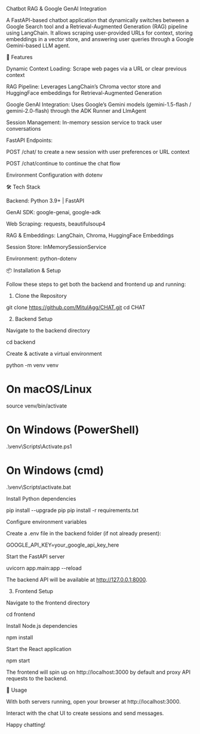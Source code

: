 Chatbot RAG & Google GenAI Integration

A FastAPI-based chatbot application that dynamically switches between a Google Search tool and a Retrieval-Augmented Generation (RAG) pipeline using LangChain. It allows scraping user-provided URLs for context, storing embeddings in a vector store, and answering user queries through a Google Gemini-based LLM agent.

🚀 Features

Dynamic Context Loading: Scrape web pages via a URL or clear previous context

RAG Pipeline: Leverages LangChain’s Chroma vector store and HuggingFace embeddings for Retrieval-Augmented Generation

Google GenAI Integration: Uses Google’s Gemini models (gemini-1.5-flash / gemini-2.0-flash) through the ADK Runner and LlmAgent

Session Management: In-memory session service to track user conversations

FastAPI Endpoints:

POST /chat/ to create a new session with user preferences or URL context

POST /chat/continue to continue the chat flow

Environment Configuration with dotenv

🛠️ Tech Stack

Backend: Python 3.9+ | FastAPI

GenAI SDK: google-genai, google-adk

Web Scraping: requests, beautifulsoup4

RAG & Embeddings: LangChain, Chroma, HuggingFace Embeddings

Session Store: InMemorySessionService

Environment: python-dotenv

📦 Installation & Setup

Follow these steps to get both the backend and frontend up and running:

1. Clone the Repository

git clone https://github.com/MitulAgg/CHAT.git
cd CHAT

2. Backend Setup

Navigate to the backend directory

cd backend

Create & activate a virtual environment

python -m venv venv
# On macOS/Linux
source venv/bin/activate

# On Windows (PowerShell)
.\venv\Scripts\Activate.ps1

# On Windows (cmd)
.\venv\Scripts\activate.bat

Install Python dependencies

pip install --upgrade pip
pip install -r requirements.txt

Configure environment variables

Create a .env file in the backend folder (if not already present):

GOOGLE_API_KEY=your_google_api_key_here

Start the FastAPI server

uvicorn app.main:app --reload

The backend API will be available at http://127.0.0.1:8000.

3. Frontend Setup

Navigate to the frontend directory

cd frontend

Install Node.js dependencies

npm install

Start the React application

npm start

The frontend will spin up on http://localhost:3000 by default and proxy API requests to the backend.

🎉 Usage

With both servers running, open your browser at http://localhost:3000.

Interact with the chat UI to create sessions and send messages.

Happy chatting!

